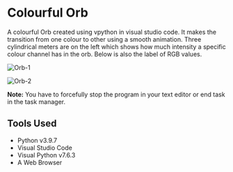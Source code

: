 # Colourful Orb

A colourful Orb created using vpython in visual studio code. It makes the transition from one colour to other using a smooth animation. Three cylindrical meters are on the left which shows how much intensity a specific colour channel has in the orb. Below is also the label of RGB values.

![Orb-1](https://user-images.githubusercontent.com/98907729/174385725-4b53c096-264b-4840-8d58-10ec9009de5a.png)

![Orb-2](https://user-images.githubusercontent.com/98907729/174385732-8c0449d9-2083-41e0-9dac-d69b1842114b.png)

**Note:** You have to forcefully stop the program in your text editor or end task in the task manager.

## Tools Used

- Python v3.9.7
- Visual Studio Code
- Visual Python v7.6.3
- A Web Browser
